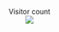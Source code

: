 <p align="center"> 
  Visitor count<br>
  <img src="https://profile-counter.glitch.me/naveenverma1/count.svg" />
</p>
